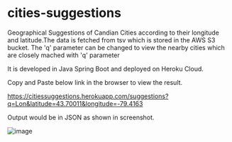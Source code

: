 # cities-suggestions

Geographical Suggestions of Candian Cities according to their longitude and latitude.The data is fetched from tsv which is stored in the AWS S3 bucket. The 'q' parameter can be changed to view the nearby cities which are closely mached with 'q' parameter 

It is developed in Java Spring Boot and deployed on Heroku Cloud. 

Copy and Paste below link in the browser to view the result.

https://citiessuggestions.herokuapp.com/suggestions?q=Lon&latitude=43.70011&longitude=-79.4163

Output would be in JSON as shown in screenshot.

![image](https://user-images.githubusercontent.com/61722596/103381423-b5892000-4ab9-11eb-9033-5003943af2ed.png)


